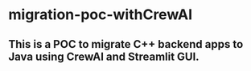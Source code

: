 # migration-poc-withCrewAI

## This is a POC to migrate C++ backend apps to Java using CrewAI and Streamlit GUI.[]()